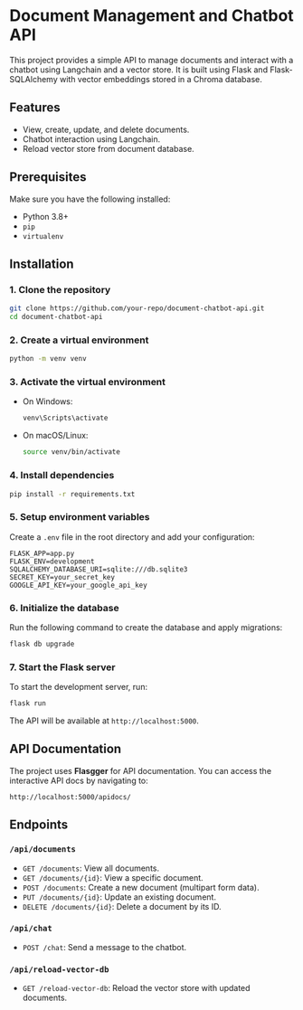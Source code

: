 # Document Management and Chatbot API

This project provides a simple API to manage documents and interact with a chatbot using Langchain and a vector store. It is built using Flask and Flask-SQLAlchemy with vector embeddings stored in a Chroma database.

## Features
- View, create, update, and delete documents.
- Chatbot interaction using Langchain.
- Reload vector store from document database.

## Prerequisites

Make sure you have the following installed:
- Python 3.8+
- `pip`
- `virtualenv`

## Installation

### 1. Clone the repository
```bash
git clone https://github.com/your-repo/document-chatbot-api.git
cd document-chatbot-api
```

### 2. Create a virtual environment
```bash
python -m venv venv
```

### 3. Activate the virtual environment
- On Windows:
  ```bash
  venv\Scripts\activate
  ```
- On macOS/Linux:
  ```bash
  source venv/bin/activate
  ```

### 4. Install dependencies
```bash
pip install -r requirements.txt
```

### 5. Setup environment variables
Create a `.env` file in the root directory and add your configuration:

```
FLASK_APP=app.py
FLASK_ENV=development
SQLALCHEMY_DATABASE_URI=sqlite:///db.sqlite3
SECRET_KEY=your_secret_key
GOOGLE_API_KEY=your_google_api_key
```

### 6. Initialize the database
Run the following command to create the database and apply migrations:

```bash
flask db upgrade
```

### 7. Start the Flask server
To start the development server, run:

```bash
flask run
```

The API will be available at `http://localhost:5000`.

## API Documentation

The project uses **Flasgger** for API documentation. You can access the interactive API docs by navigating to:

```
http://localhost:5000/apidocs/
```

## Endpoints

### `/api/documents`
- `GET /documents`: View all documents.
- `GET /documents/{id}`: View a specific document.
- `POST /documents`: Create a new document (multipart form data).
- `PUT /documents/{id}`: Update an existing document.
- `DELETE /documents/{id}`: Delete a document by its ID.

### `/api/chat`
- `POST /chat`: Send a message to the chatbot.

### `/api/reload-vector-db`
- `GET /reload-vector-db`: Reload the vector store with updated documents.